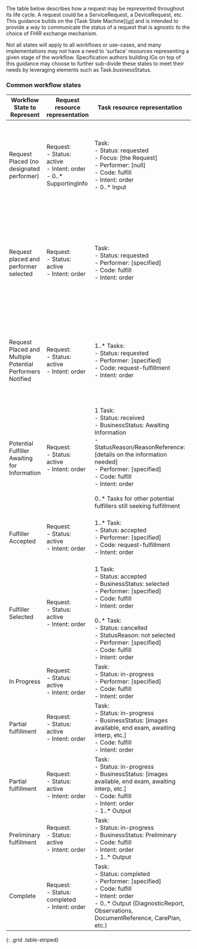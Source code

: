 The table below describes how a request may be represented throughout its life cycle. A request could be a ServiceRequest, a DeviceRequest, etc. This guidance builds on the [Task State 
Machine]([url](https://hl7.org/fhir/task.html#statemachine) and is intended to provide a way to communicate the status of a request that is agnostic to the choice of FHIR exchange mechanism.

Not all states will apply to all workflows or use-cases, and many implementations may not have a need to 'surface' resources representing a given stage of the workflow. Specification authors building IGs on top of this guidance may choose to further sub-divide these states to meet their needs by leveraging elements such as Task.businessStatus. 

### Common workflow states

| Workflow State to Represent | Request resource representation |Task resource representation | Event resources representation | Descriptions |
| ----------------------------- | -----------------------------| -----------------------------| -----------------------------| -----------------------------| 
| Request Placed (no designated performer)        | Request:<br>- Status: active<br>- Intent: order<br>- 0..* SupportingInfo   | Task:<br>- Status: requested<br>- Focus: [the Request]<br>- Performer: [null]<br>- Code: fulfill<br>- Intent: order<br>- 0..* Input  | *Not set*  | This state can be a starting point for cases where the patient chooses the performer, cases when someone can *claim* the task, etc.       |
| Request placed and performer selected           | Request:<br>- Status: active<br>- Intent: order         | Task:<br>- Status: requested<br>- Performer: [specified]<br>- Code: fulfill<br>- Intent: order     | *Not set*  | This state can be a starting point for systems where the decision to authorize the request and determining the performer is done at the same time.  |
| Request Placed and Multiple Potential Performers Notified | Request:<br>- Status: active<br>- Intent: order         | 1..* Tasks:<br>- Status: requested<br>- Performer: [specified]<br>- Code: request-fulfillment<br>- Intent: order  | *Not set*          | This state can be a starting point for systems where there are multiple potential fulfillers and they *bid* for the fulfillment.    |
| Potential Fulfiller Awaiting for Information    | Request:<br>- Status: active<br>- Intent: order     | 1 Task:<br>- Status: received<br>- BusinessStatus: Awaiting Information<br>- StatusReason/ReasonReference: [details on the information needed]<br>- Performer: [specified]<br>- Code: fulfill<br>- Intent: order<br><br>0..* Tasks for other potential fulfillers still seeking fulfillment | *Not set*          | |
| Fulfiller Accepted          | Request:<br>- Status: active<br>- Intent: order     | 1..* Task:<br>- Status: accepted<br>- Performer: [specified]<br>- Code: request-fulfillment<br>- Intent: order  | *Not set*          | This state represents one or more potential fulfillers who are bidding for the Task.         |
| Fulfiller Selected          | Request:<br>- Status: active<br>- Intent: order     | 1 Task:<br>- Status: accepted<br>- BusinessStatus: selected<br>- Performer: [specified]<br>- Code: fulfill<br>- Intent: order<br><br>0..* Task:<br>- Status: cancelled<br>- StatusReason: not selected<br>- Performer: [specified]<br>- Code: fulfill<br>- Intent: order | *Not set*          | This state represents the selection of one out of possibly multiple fulfillers who had bid on the Task.          |
| In Progress       | Request:<br>- Status: active<br>- Intent: order     | Task:<br>- Status: in-progress<br>- Performer: [specified]<br>- Code: fulfill<br>- Intent: order      | *Not set*          |    |
| Partial fulfillment         | Request:<br>- Status: active<br>- Intent: order     | Task:<br>- Status: in-progress<br>- BusinessStatus: [images available, end exam, awaiting interp, etc.]<br>- Code: fulfill<br>- Intent: order           | Awaiting Interpretation      |    | 
| Partial fulfillment         | Request:<br>- Status: active<br>- Intent: order     | Task:<br>- Status: in-progress<br>- BusinessStatus: [images available, end exam, awaiting interp, etc.]<br>- Code: fulfill<br>- Intent: order<br>- 1..* Output    | Draft    |    |
| Preliminary fulfillment     | Request:<br>- Status: active<br>- Intent: order     | Task:<br>- Status: in-progress<br>- BusinessStatus: Preliminary<br>- Code: fulfill<br>- Intent: order<br>- 1..* Output   | Preliminary        |    |
| Complete          | Request:<br>- Status: completed<br>- Intent: order  | Task:<br>- Status: completed<br>- Performer: [specified]<br>- Code: fulfill<br>- Intent: order<br>- 0..* Output (DiagnosticReport, Observations, DocumentReference, CarePlan, etc.)   | Complete (if service has an output) | |
{: .grid .table-striped}


<br>
